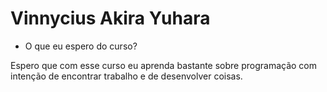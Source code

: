 # Vinnycius Akira Yuhara

- O que eu espero do curso?

Espero que com esse curso eu aprenda bastante sobre programação com intenção de encontrar trabalho e de desenvolver coisas.
